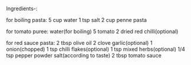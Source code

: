 Ingredients-:

for boiling pasta:
5 cup water
1 tsp salt
2 cup penne pasta

for tomato puree:
water(for boiling)
5 tomato
2 dried red chilli(optional)

for red sauce pasta:
2 tbsp olive oil
2 clove garlic(optional)
1 onion(chopped)
1 tsp chilli flakes(optional)
1 tsp mixed herbs(optional)
1/4 tsp pepper powder
salt(according to taste)
2 tbsp tomato sauce

